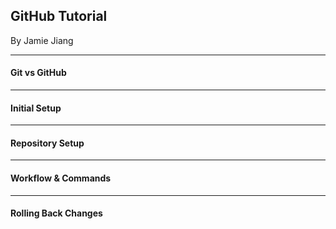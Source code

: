 ## GitHub Tutorial

By Jamie Jiang

--- 
#### Git vs GitHub

---
#### Initial Setup

---
#### Repository Setup

--- 
#### Workflow & Commands

---
#### Rolling Back Changes